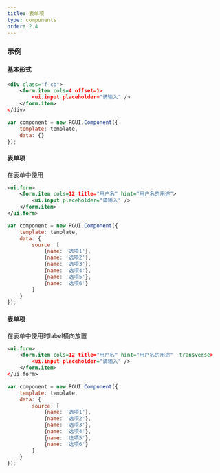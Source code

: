 ```yaml
---
title: 表单项
type: components
order: 2.4
---
```


### 示例
#### 基本形式

<div class="m-example"></div>

```xml
<div class="f-cb">
    <form.item cols=4 offset=1>
        <ui.input placeholder="请输入" />
    </form.item>
</div>
```

```javascript
var component = new RGUI.Component({
    template: template,
    data: {}
});
```

#### 表单项
在表单中使用

<div class="m-example"></div>

```xml
<ui.form>
    <form.item cols=12 title="用户名" hint="用户名的用途">
        <ui.input placeholder="请输入" />
    </form.item>
</ui.form>
```

```javascript
var component = new RGUI.Component({
    template: template,
    data: {
        source: [
            {name: '选项1'},
            {name: '选项2'},
            {name: '选项3'},
            {name: '选项4'},
            {name: '选项5'},
            {name: '选项6'}
        ]
    }
});
```

#### 表单项
在表单中使用时label横向放置

<div class="m-example"></div>

```xml
<ui.form>
    <form.item cols=12 title="用户名" hint="用户名的用途"  transverse>
        <ui.input placeholder="请输入" />
    </form.item>
</ui.form>
```

```javascript
var component = new RGUI.Component({
    template: template,
    data: {
        source: [
            {name: '选项1'},
            {name: '选项2'},
            {name: '选项3'},
            {name: '选项4'},
            {name: '选项5'},
            {name: '选项6'}
        ]
    }
});
```

